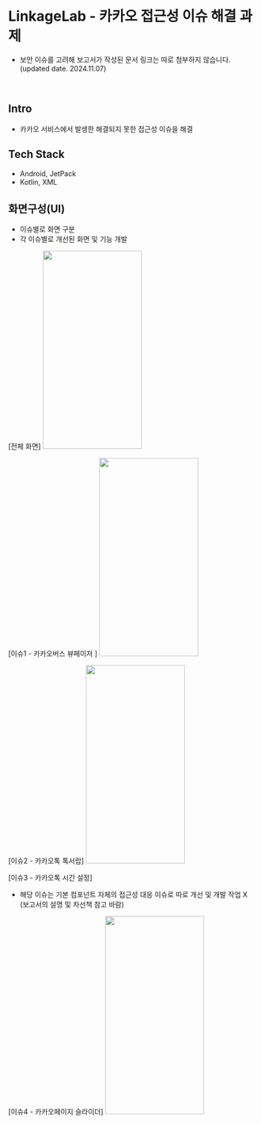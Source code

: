 # LinkageLab - 카카오 접근성 이슈 해결 과제 
* 보안 이슈를 고려해 보고서가 작성된 문서 링크는 따로 첨부하지 않습니다.
(updated date. 2024.11.07)
</br>

## Intro
- 카카오 서비스에서 발생한 해결되지 못한 접근성 이슈을 해결

## Tech Stack
- Android, JetPack
- Kotlin, XML


## 화면구성(UI)
- 이슈별로 화면 구분
- 각 이슈별로 개선된 화면 및 기능 개발 

[전체 화면]
<img src="https://github.com/user-attachments/assets/56006b00-7f06-4f24-a2ab-e152def7192c" width="200" height="400"/>

[이슈1 - 카카오버스 뷰페이저 ]
<img src="https://github.com/user-attachments/assets/30680fc9-5e29-44bc-a654-9407ffca778b" width="200" height="400"/>


[이슈2 - 카카오톡 톡서랍]
<img src="https://github.com/user-attachments/assets/504b13b2-4dcd-4383-87f5-6eee5c48d889" width="200" height="400"/>


[이슈3 - 카카오톡 시간 설정]
* 해당 이슈는 기본 컴포넌트 자체의 접근성 대응 이슈로 따로 개선 및 개발 작업 X (보고서의 설명 및 차선책 참고 바람)
  
[이슈4 - 카카오페이지 슬라이더]
<img src="https://github.com/user-attachments/assets/b315ee3b-dd21-4b18-adee-e5608fd97ea8" width="200" height="400"/>

